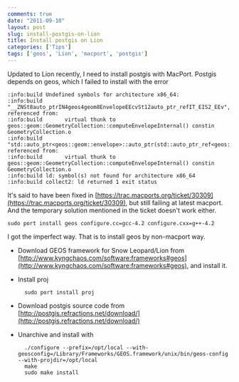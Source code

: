 ```yaml
---
comments: true
date: "2011-09-10"
layout: post
slug: install-postgis-on-lion
title: Install postgis on Lion
categories: ['Tips']
tags: ['geos', 'Lion', 'macport', 'postgis']
---
```


Updated to Lion recently, I need to install postgis with MacPort.
Postgis depends on geos, which I failed to install with the error

    :info:build Undefined symbols for architecture x86_64:
    :info:build   "__ZNSt8auto_ptrIN4geos4geom8EnvelopeEEcvSt12auto_ptr_refIT_EIS2_EEv", referenced from:
    :info:build       virtual thunk to geos::geom::GeometryCollection::computeEnvelopeInternal() constin GeometryCollection.o
    :info:build   "std::auto_ptr<geos::geom::envelope>::auto_ptr(std::auto_ptr_ref<geos::geom::envelope>)", referenced from:
    :info:build       virtual thunk to geos::geom::GeometryCollection::computeEnvelopeInternal() constin GeometryCollection.o
    :info:build ld: symbol(s) not found for architecture x86_64
    :info:build collect2: ld returned 1 exit status

It's said to have been fixed in [https://trac.macports.org/ticket/30309](https://trac.macports.org/ticket/30309), but still failing at latest macport. And the temporary solution mentioned in the ticket doesn't work either.

    sudo port install geos configure.cc=gcc-4.2 configure.cxx=g++-4.2

I got the imperfect way. That is to install geos by non-macport way.

- Download GEOS framework for Snow Leopard/Lion from [http://www.kyngchaos.com/software:frameworks#geos](http://www.kyngchaos.com/software:frameworks#geos), and install it.

- Install proj

	    sudo port install proj

- Download postgis source code from [http://postgis.refractions.net/download/](http://postgis.refractions.net/download/)

- Unarchive and install with
    
	    ./configure --prefix=/opt/local --with-geosconfig=/Library/Frameworks/GEOS.framework/unix/bin/geos-config --with-projdir=/opt/local
	    make
	    sudo make install